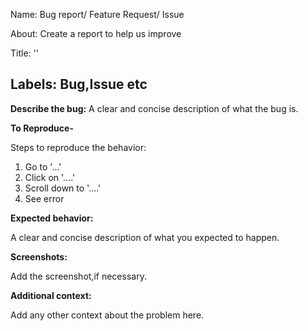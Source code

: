 Name: Bug report/ Feature Request/ Issue

About: Create a report to help us improve

Title: ''

Labels: Bug,Issue etc
---

**Describe the bug:**
A clear and concise description of what the bug is.

**To Reproduce-**

Steps to reproduce the behavior:

1. Go to '...'
2. Click on '....'
3. Scroll down to '....'
4. See error

**Expected behavior:**

A clear and concise description of what you expected to happen.

**Screenshots:**

Add the screenshot,if necessary.

**Additional context:**

Add any other context about the problem here.
